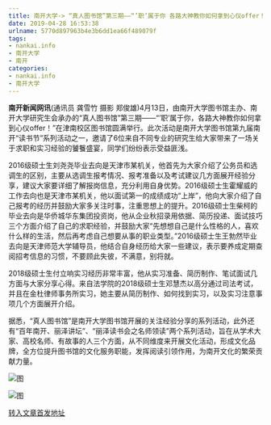 ```yaml
---
title: 南开大学-> “真人图书馆”第三期——“’职’属于你 各路大神教你如何拿到心仪offer！”举行--校园 | nankai.info
date: 2019-04-28 16:53:38
urlname: 5770d897963b4e3b6dd1ea66f489079f
tags: 
- nankai.info
- 南开大学
- 南开
categories:
- nankai.info
- 南开大学
---
```


**南开新闻网讯**(通讯员 龚雪竹 摄影 郑俊雄)4月13日，由南开大学图书馆主办、南开大学研究生会承办的“真人图书馆”第三期——“’职’属于你，各路大神教你如何拿到心仪offer！”在津南校区图书馆圆满举行。此次活动是南开大学图书馆第九届南开“读书节”系列活动之一，邀请了6位来自不同专业的研究生给大家带来了一场关于求职和实习经验的饕餮盛宴，同学们纷纷表示受益匪浅。

2016级硕士生刘尧尧毕业去向是天津市某机关，他首先为大家介绍了公务员和选调生的区别，主要从选调生报考情况、报考准备以及考试建议几方面展开经验分享，建议大家要详细了解报岗信息，充分利用自身优势。2016级硕士生霍耀威的工作去向也是天津市某机关，他以面试第一的成绩成功“上岸”，他向大家介绍了自己报考的经历并鼓励大家多关注时事，注重思想上的提升。2016级硕士生柴柯的毕业去向是华侨城华东集团投资岗，他从企业秋招录用依据、简历投递、面试技巧三个方面介绍了自己的求职经验，并鼓励大家“先想想自己是什么性格的人，喜欢什么样的生活，然后再考虑自己想要从事的职业类型。”2016级硕士生王勃然毕业去向是天津师范大学辅导员，他结合自身经历给大家一些建议，表示要养成定期查阅招考信息的习惯，不要顾此失彼，不满意，别将就。

2018级硕士生付立响实习经历非常丰富，他从实习准备、简历制作、笔试面试几方面与大家分享心得。来自法学院的2018级硕士生邓慧杰以高分通过司法考试，并且在金杜律师事务所实习，她主要从简历制作、如何找到实习，以及实习注意事项几个方面展开介绍。

据悉，“真人图书馆”是南开大学图书馆开展的关注经验分享的系列活动，此外还有“百年南开、丽泽讲坛”、“丽泽读书会之名师领读”两个系列活动，旨在从学术大家、高校名师、有故事的人三个方面，从不同维度来开展文化活动，形成文化品牌，全方位提升图书馆的文化服务职能，发挥阅读引领作用，为南开文化的繁荣贡献力量。

![图](http://news.nankai.edu.cn/pic/0/00/34/97/349704_728025.jpg)

![图](http://news.nankai.edu.cn/pic/0/00/34/97/349705_183515.jpg)

[转入文章首发地址](http://news.nankai.edu.cn/qqxy/system/2019/04/17/000445580.shtml)